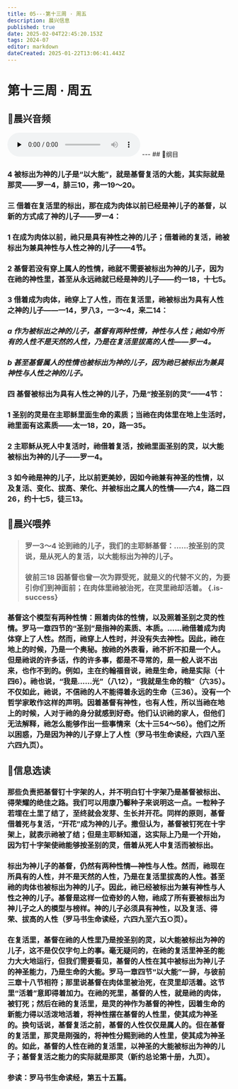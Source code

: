 ```yaml
---
title: 05---第十三周 · 周五
description: 晨兴信息
published: true
date: 2025-02-04T22:45:20.153Z
tags: 2024-07
editor: markdown
dateCreated: 2025-01-22T13:06:41.443Z
---
```


# 第十三周 · 周五

## 🎵晨兴音频
<audio id="audio" controls="" preload="none">
      <source id="mp3" src="/2024-07/week13/week13day5.mp3">
</audio>
---
## 📖纲目

### 4	被标出为神的儿子是“以大能”，就是基督复活的大能，其实际就是那灵——罗一4，腓三10，弗一19～20。

### 三	借着在复活里的标出，那在成为肉体以前已经是神儿子的基督，以新的方式成了神的儿子——罗一4：

### 1	在成为肉体以前，祂只是具有神性之神的儿子；借着祂的复活，祂被标出为兼具神性与人性之神的儿子——4节。

### 2	基督若没有穿上属人的性情，祂就不需要被标出为神的儿子，因为在祂的神性里，甚至从永远祂就已经是神的儿子——约一18，十七5。

### 3	借着成为肉体，祂穿上了人性，而在复活里，祂被标出为具有人性之神的儿子——一14，罗八3，一3～4，来二14：

### *a	作为被标出之神的儿子，基督有两种性情，神性与人性；祂如今所有的人性不是天然的人性，乃是在复活里拔高的人性——罗一4。*

### *b	甚至基督属人的性情也被标出为神的儿子，因为祂已被标出为兼具神性与人性之神的儿子。*

### 四	基督被标出为具有人性之神的儿子，乃是“按圣别的灵”——4节：

### 1	圣别的灵是在主耶稣里面生命的素质；当祂在肉体里在地上生活时，祂里面有这素质——太一18，20，路一35。

### 2	主耶稣从死人中复活时，祂借着复活，按祂里面圣别的灵，以大能被标出为神的儿子——罗一4。

### 3	如今祂是神的儿子，比以前更美妙，因如今祂兼有神圣的性情，以及复活、变化、拔高、荣化、并被标出之属人的性情——六4，路二四26，约十七5，徒三13。

## 📖晨兴喂养

>### 罗一3～4   论到祂的儿子，我们的主耶稣基督：……按圣别的灵说，是从死人的复活，以大能标出为神的儿子。
>
>### 彼前三18   因基督也曾一次为罪受死，就是义的代替不义的，为要引你们到神面前；在肉体里祂被治死，在灵里祂却活着。 {.is-success}

### 基督这个模型有两种性情：照着肉体的性情，以及照着圣别之灵的性情。罗马一章四节的“圣别”是指神的素质、本质。……祂借着成为肉体穿上了人性。然而，祂穿上人性时，并没有失去神性。因此，祂在地上的时候，乃是一个奥秘。按祂的外表看，祂不折不扣是一个人。但是祂说的许多话，作的许多事，都是不寻常的，是一般人说不出来，也作不到的。例如，主在约翰福音说，祂是生命，祂是实际（十四6）。祂也说，“我是……光”（八12），“我就是生命的粮”（六35）。不仅如此，祂说，不信祂的人不能得着永远的生命（三36）。没有一个哲学家敢作这样的声明。因着基督有神性，也有人性，所以当祂在地上的时候，人对于祂的身分就感到好奇。他们认识祂的家人，但他们无法解释，祂怎么能够作出一些事情来（太十三54～56）。他们之所以困惑，乃是因为神的儿子穿上了人性（罗马书生命读经，六四八至六四九页）。

## 📖信息选读

### 那些负责把基督钉十字架的人，并不明白钉十字架乃是基督被标出、得荣耀的绝佳之路。我们可以用康乃馨种子来说明这一点。一粒种子若埋在土里了结了，至终就会发芽、生长并开花。同样的原则，基督借着死与复活，“开花”成为神的儿子。撒但认为，基督被钉死在十字架上，就表示祂被了结；但是主耶稣知道，这实际上乃是一个开始，因为钉十字架使祂能够按圣别的灵，借着从死人中复活而被标出。

### 标出为神儿子的基督，仍然有两种性情—神性与人性。然而，祂现在所具有的人性，并不是天然的人性，乃是在复活里拔高的人性。甚至祂的肉体也被标出为神的儿子。因此，祂已经被标出为兼有神性与人性之神的儿子。基督是这样一位奇妙的人物，祂成了所有要被标出为神儿子之人的模型与榜样。神的儿子必须具有神性，以及复活、得荣、拔高的人性（罗马书生命读经，六四九至六五○页）。

### 在复活里，基督在祂的人性里乃是按圣别的灵，以大能被标出为神的儿子，这不是仅仅字句上的事。毫无疑问的，在祂的复活里神圣的能力大大地运行，但我们需要看见，基督的人性在其中被标出为神儿子的神圣能力，乃是生命的大能。罗马一章四节“以大能”一辞，与彼前三章十八节相符；那里说基督在肉体里被治死，在灵里却活着。这节里“活着”意即得着加力。在祂的死里，基督的人性，就是祂的肉体，被钉死；然后在祂的复活里，是灵的神作为基督的神性，因着生命的新能力得以活泼地活着，将神性摆在基督的人性里，使其成为神圣的。换句话说，基督复活之前，基督的人性仅仅是属人的。但在基督的复活里，那灵是刚强的，将神性分赐到祂的人性里，使其成为神圣的。如此，基督的人性在祂的复活里，以神圣的大能被标出为神的儿子；基督复活之能力的实际就是那灵（新约总论第十册，九页）。

### 参读：罗马书生命读经，第五十五篇。
<!-- Google tag (gtag.js) -->
<script async src="https://www.googletagmanager.com/gtag/js?id=G-1P8709Z16T"></script>
<script>
  window.dataLayer = window.dataLayer || [];
  function gtag(){dataLayer.push(arguments);}
  gtag('js', new Date());

  gtag('config', 'G-1P8709Z16T');
</script>
